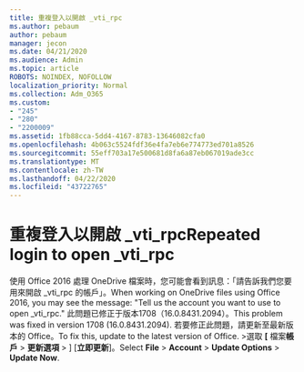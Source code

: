 ```yaml
---
title: 重複登入以開啟 _vti_rpc
ms.author: pebaum
author: pebaum
manager: jecon
ms.date: 04/21/2020
ms.audience: Admin
ms.topic: article
ROBOTS: NOINDEX, NOFOLLOW
localization_priority: Normal
ms.collection: Adm_O365
ms.custom:
- "245"
- "280"
- "2200009"
ms.assetid: 1fb88cca-5dd4-4167-8783-13646082cfa0
ms.openlocfilehash: 4b063c5524fdf36e4fa7eb6e774773ed701a8526
ms.sourcegitcommit: 55eff703a17e500681d8fa6a87eb067019ade3cc
ms.translationtype: MT
ms.contentlocale: zh-TW
ms.lasthandoff: 04/22/2020
ms.locfileid: "43722765"
---
```

# <a name="repeated-login-to-open-_vti_rpc"></a><span data-ttu-id="484cb-102">重複登入以開啟 _vti_rpc</span><span class="sxs-lookup"><span data-stu-id="484cb-102">Repeated login to open _vti_rpc</span></span>

<span data-ttu-id="484cb-103">使用 Office 2016 處理 OneDrive 檔案時，您可能會看到訊息：「請告訴我們您要用來開啟 _vti_rpc 的帳戶」。</span><span class="sxs-lookup"><span data-stu-id="484cb-103">When working on OneDrive files using Office 2016, you may see the message: "Tell us the account you want to use to open _vti_rpc."</span></span> <span data-ttu-id="484cb-104">此問題已修正于版本1708（16.0.8431.2094）。</span><span class="sxs-lookup"><span data-stu-id="484cb-104">This problem was fixed in version 1708 (16.0.8431.2094).</span></span> <span data-ttu-id="484cb-105">若要修正此問題，請更新至最新版本的 Office。</span><span class="sxs-lookup"><span data-stu-id="484cb-105">To fix this, update to the latest version of Office.</span></span> <span data-ttu-id="484cb-106">\>選取 **[** 檔案**帳戶** \> **更新選項** \> ] [**立即更新**]。</span><span class="sxs-lookup"><span data-stu-id="484cb-106">Select **File** \> **Account** \> **Update Options** \> **Update Now**.</span></span>
  